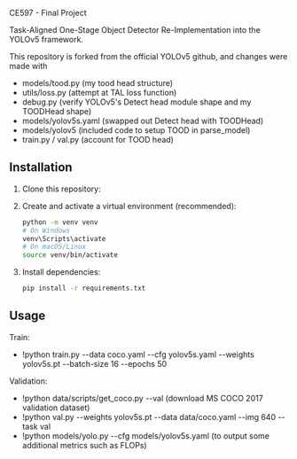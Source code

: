 CE597 - Final Project

Task-Aligned One-Stage Object Detector Re-Implementation into the YOLOv5 framework.

This repository is forked from the official YOLOv5 github, and changes were made with
- models/tood.py (my tood head structure)
- utils/loss.py (attempt at TAL loss function)
- debug.py (verify YOLOv5's Detect head module shape and my TOODHead shape)
- models/yolov5s.yaml (swapped out Detect head with TOODHead)
- models/yolov5 (included code to setup TOOD in parse_model)
- train.py / val.py (account for TOOD head)

## Installation

1. Clone this repository:

2. Create and activate a virtual environment (recommended):
   ```bash
   python -m venv venv
   # On Windows
   venv\Scripts\activate
   # On macOS/Linux
   source venv/bin/activate
   ```

3. Install dependencies:
   ```bash
   pip install -r requirements.txt
   ```

## Usage
Train:
- !python train.py --data coco.yaml --cfg yolov5s.yaml --weights yolov5s.pt --batch-size 16 --epochs 50

Validation:
- !python data/scripts/get_coco.py --val (download MS COCO 2017 validation dataset)
- !python val.py --weights yolov5s.pt --data data/coco.yaml --img 640 --task val
- !python models/yolo.py --cfg models/yolov5s.yaml (to output some additional metrics such as FLOPs)

